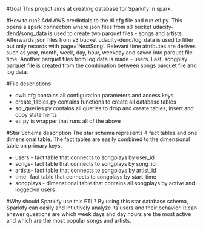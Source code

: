 #Goal
This project aims at creating database for Sparkify in spark. 

#How to run?
Add AWS credintials to the dl.cfg file and run etl.py. 
This opens a spark connection where json files from s3 bucket udacity-dend/song_data is used to create two parquet files - songs and artists. Afterwards json files from s3 bucket udacity-dend/log_data is used to filter out only records with page='NextSong'. Relevant time attributes are derives such as year, month, week, day, hour, weekday and saved into parquet file time. Another parquet files from log data is made  - users. Last, songplay parquet file is created from the combination between songs parquet file and log data.   

#File descriptions
* dwh.cfg contains all configuration parameters and access keys
* create_tables.py contains functions to create all database tables
* sql_queries.py contains all queries to drop and create tables, insert and copy statements  
* etl.py is wrapper that runs all of the above 

#Star Schema description
The star schema represents 4 fact tables and one dimensional table. The fact tables are easily combined to the dimensional table on primary keys.
* users - fact table that connects to songplays by user_id
* songs- fact table that connects to songplays by song_id
* artists- fact table that connects to songplays by artist_id
* time- fact table that connects to songplays by start_time
* songplays - dimenstional table that contains all songplays by active and logged-in users


#Why should Sparkify use this ETL?
By using this star database schema, Sparkify can easily and intiutively analyze its users and their behavior. It can answer questions are which week days and day hours 
are the most active and which are the most popular songs and artists.